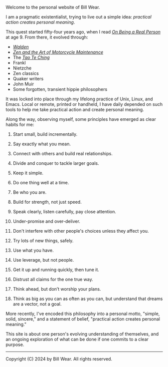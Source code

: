 Welcome to the personal website of Bill Wear.

I am a pragmatic existentialist, trying to live out a simple idea: *practical action creates personal meaning*. 

This quest started fifty-four years ago, when I read *[On Being a Real Person](https://www.goodreads.com/book/show/1572133.On_Being_a_Real_Person)* at age 9. From there, it evolved through:

 * *[Walden](https://www.goodreads.com/book/show/16902.Walden?ref=nav_sb_ss_1_6)*
* *[Zen and the Art of Motorcycle Maintenance](https://www.goodreads.com/book/show/629.Zen_and_the_Art_of_Motorcycle_Maintenance?ref=nav_sb_ss_1_3)*
* The *[Tao Te Ching](https://www.goodreads.com/book/show/67896.Tao_Te_Ching?ref=nav_sb_ss_1_7)*
* Frankl
* Nietzche
* Zen classics
* Quaker writers
* John Muir
* Some forgotten, transient hippie philosophers

It was locked into place through my lifelong practice of Unix, Linux, and Emacs.  Local or remote, printed or handheld, I have daily depended on such tools to help me take practical action and create personal meaning.

Along the way, observing myself, some principles have emerged as clear habits for me:

1. Start small, build incrementally. 

2. Say exactly what you mean.

3. Connect with others and build real relationships.

4. Divide and conquer to tackle larger goals.

5. Keep it simple.

6. Do one thing well at a time.

7. Be who you are.

8. Build for strength, not just speed.

9. Speak clearly, listen carefully, pay close attention.

10. Under-promise and over-deliver.

11. Don't interfere with other people's choices unless they affect you.

12. Try lots of new things, safely.

13. Use what you have.

14. Use leverage, but not people.

15. Get it up and running quickly, then tune it.

16. Distrust all claims for the one true way.

17. Think ahead, but don’t worship your plans.

18. Think as big as you can as often as you can, but understand that dreams are a vector, not a goal.

More recently, I've encoded this philosophy into a personal motto, "simple, solid, sincere," and a statement of belief, "practical action creates personal meaning."

This site is about one person's evolving understanding of themselves, and an ongoing exploration of what can be done if one commits to a clear purpose. 

-----

Copyright (C) 2024 by Bill Wear. All rights reserved.

